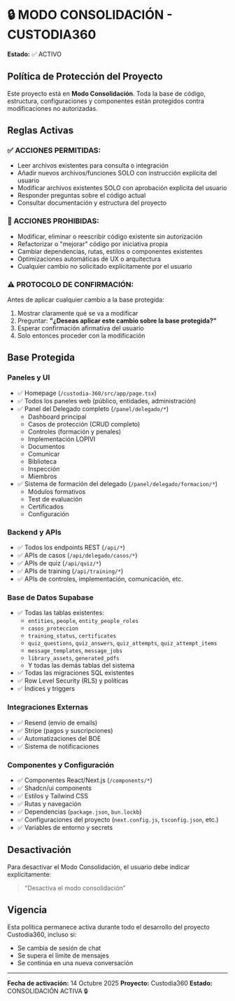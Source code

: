 # 🔒 MODO CONSOLIDACIÓN - CUSTODIA360

**Estado:** ✅ ACTIVO

## Política de Protección del Proyecto

Este proyecto está en **Modo Consolidación**. Toda la base de código, estructura, configuraciones y componentes están protegidos contra modificaciones no autorizadas.

## Reglas Activas

### ✅ ACCIONES PERMITIDAS:
- Leer archivos existentes para consulta o integración
- Añadir nuevos archivos/funciones SOLO con instrucción explícita del usuario
- Modificar archivos existentes SOLO con aprobación explícita del usuario
- Responder preguntas sobre el código actual
- Consultar documentación y estructura del proyecto

### 🚫 ACCIONES PROHIBIDAS:
- Modificar, eliminar o reescribir código existente sin autorización
- Refactorizar o "mejorar" código por iniciativa propia
- Cambiar dependencias, rutas, estilos o componentes existentes
- Optimizaciones automáticas de UX o arquitectura
- Cualquier cambio no solicitado explícitamente por el usuario

### ⚠️ PROTOCOLO DE CONFIRMACIÓN:
Antes de aplicar cualquier cambio a la base protegida:
1. Mostrar claramente qué se va a modificar
2. Preguntar: **"¿Deseas aplicar este cambio sobre la base protegida?"**
3. Esperar confirmación afirmativa del usuario
4. Solo entonces proceder con la modificación

## Base Protegida

### Paneles y UI
- ✅ Homepage (`/custodia-360/src/app/page.tsx`)
- ✅ Todos los paneles web (público, entidades, administración)
- ✅ Panel del Delegado completo (`/panel/delegado/*`)
  - Dashboard principal
  - Casos de protección (CRUD completo)
  - Controles (formación y penales)
  - Implementación LOPIVI
  - Documentos
  - Comunicar
  - Biblioteca
  - Inspección
  - Miembros
- ✅ Sistema de formación del delegado (`/panel/delegado/formacion/*`)
  - Módulos formativos
  - Test de evaluación
  - Certificados
  - Configuración

### Backend y APIs
- ✅ Todos los endpoints REST (`/api/*`)
- ✅ APIs de casos (`/api/delegado/casos/*`)
- ✅ APIs de quiz (`/api/quiz/*`)
- ✅ APIs de training (`/api/training/*`)
- ✅ APIs de controles, implementación, comunicación, etc.

### Base de Datos Supabase
- ✅ Todas las tablas existentes:
  - `entities`, `people`, `entity_people_roles`
  - `casos_proteccion`
  - `training_status`, `certificates`
  - `quiz_questions`, `quiz_answers`, `quiz_attempts`, `quiz_attempt_items`
  - `message_templates`, `message_jobs`
  - `library_assets`, `generated_pdfs`
  - Y todas las demás tablas del sistema
- ✅ Todas las migraciones SQL existentes
- ✅ Row Level Security (RLS) y políticas
- ✅ Índices y triggers

### Integraciones Externas
- ✅ Resend (envío de emails)
- ✅ Stripe (pagos y suscripciones)
- ✅ Automatizaciones del BOE
- ✅ Sistema de notificaciones

### Componentes y Configuración
- ✅ Componentes React/Next.js (`/components/*`)
- ✅ Shadcn/ui components
- ✅ Estilos y Tailwind CSS
- ✅ Rutas y navegación
- ✅ Dependencias (`package.json`, `bun.lockb`)
- ✅ Configuraciones del proyecto (`next.config.js`, `tsconfig.json`, etc.)
- ✅ Variables de entorno y secrets

## Desactivación

Para desactivar el Modo Consolidación, el usuario debe indicar explícitamente:
> "Desactiva el modo consolidación"

## Vigencia

Esta política permanece activa durante todo el desarrollo del proyecto Custodia360, incluso si:
- Se cambia de sesión de chat
- Se supera el límite de mensajes
- Se continúa en una nueva conversación

---

**Fecha de activación:** 14 Octubre 2025
**Proyecto:** Custodia360
**Estado:** CONSOLIDACIÓN ACTIVA 🔒
